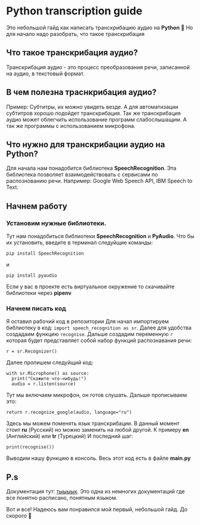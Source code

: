 # Python transcription guide 
Это небольшой гайд как написать транскрибацию аудио на **Python** :snake:
Но для начало надо разобрать, что такое транскрибация
## Что такое транскрибация аудио?
Транскрибация аудио - это процесс преобразования речи, записанной на аудио, в текстовый формат.
## В чем полезна траснкрибация аудио?
Пример: Субтитры, их можно увидеть везде. А для автоматизации субтитров хорошо подойдет транскрибация.
Так же транскрибация аудио может облегчить использование программ слабослышащим. А так же программы с использованием микрофона.
## Что нужно для транскрибации аудио на Python?
Для начала нам понадобится библиотека **SpeechRecognition**. Эта библиотека позволяет взаимодействовать с сервисами по распознованию речи. Например: Google Web Speech API, IBM Speech to Text. 
## Начнем работу
### Установим нужные библиотеки.
Тут нам понадобиться библиотеки **SpeechRecognition** и **PyAudio**. Что бы их установить, введите в терминал следуйщие команды: 
```
pip install SpeechRecognition
```
и 
```
pip install pyaudio
```
Если у вас в проекте есть виртуальное окружение то скачивайте библиотеки через **pipenv**
### Начнем писать код
Я оставил рабочий код в репозитории 
Для начал импортируем библиотеку в код: `import speech_recognition as sr`.
Далее для удобства создадаим функцию `recognise`.
Дальше создадим переменную `r` которая будет представляет собой набор функций распознавания речи:
```
r = sr.Recognizer()
```
Далее пропишем следуйщий код:
```
with sr.Microphone() as source:
  print("Скажите что-нибудь!")
  audio = r.listen(source)
```
Тут мы включаем микрофон, он готов слушать. Дальше прописываем это: 
```
return r.recognize_google(audio, language="ru")
```
Здесь мы можем поменять язык транскрибации. В данный момент стоит **ru** (Русский) но можно заменить на любой другой. К примеру **en** (Английский) или **tr** (Турецкий)
И последний шаг:
```
print(recognise())
```
Выводим нашу функцию в консоль. Весь этот код есть в файле **main.py**

## P.s
Документация тут: [тыыыык](https://pypi.org/project/SpeechRecognition/). Это одна из немногих документаций где все понятно расписано, понятным языком.

Вот и все! Надеюсь вам понравился мой первый, небольшой гайд. До скорого :purple_heart:
